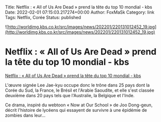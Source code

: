Title: Netflix : « All of Us Are Dead » prend la tête du top 10 mondial - kbs
Date: 2022-02-01 07:15:03.217274+00:00
Author: FoxMaSk 
Category: link
Tags: Netflix, Corée
Status: published


![http://worldimg.kbs.co.kr/src/images/news/202201/220131012452_19.jpg](http://worldimg.kbs.co.kr/src/images/news/202201/220131012452_19.jpg)


# Netflix : « All of Us Are Dead » prend la tête du top 10 mondial - kbs

[Netflix : « All of Us Are Dead » prend la tête du top 10 mondial - kbs](http://world.kbs.co.kr/service/news_view.htm?lang=f&amp;Seq_Code=76748)


L&#39;œuvre signée Lee Jae-kyu occupe donc le trône dans 25 pays dont la
Corée du Sud, la France, le Brésil et l&#39;Arabie Saoudite, et elle s&#39;est
classée deuxième dans 20 pays tels que l&#39;Australie, la Belgique et
l&#39;Inde.

Ce drama, inspiré du webtoon « Now at Our School » de Joo Dong-geun,
décrit l&#39;histoire de lycéens qui essayent de survivre à une épidémie de
zombies dans leur...


